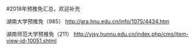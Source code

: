 #2018年预推免汇总，欢迎补充


湖南大学预推免（985）
http://gra.hnu.edu.cn/info/1075/4434.htm  

湖南师范大学预推免（211）
http://yjsy.hunnu.edu.cn/index.php/cms/item-view-id-10051.shtml
